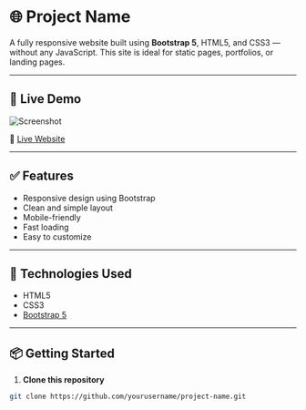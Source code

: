 # 🌐 Project Name

A fully responsive website built using **Bootstrap 5**, HTML5, and CSS3 — without any JavaScript. This site is ideal for static pages, portfolios, or landing pages.

---

## 📸 Live Demo

<!-- Add a screenshot or GitHub Pages link -->
![Screenshot](screenshot.png)

🔗 [Live Website](https://yourusername.github.io/project-name)

---

## ✅ Features

- Responsive design using Bootstrap  
- Clean and simple layout  
- Mobile-friendly  
- Fast loading  
- Easy to customize  

---

## 🔧 Technologies Used

- HTML5  
- CSS3  
- [Bootstrap 5](https://getbootstrap.com/)  

---

## 📦 Getting Started

1. **Clone this repository**

```bash
git clone https://github.com/yourusername/project-name.git
